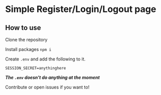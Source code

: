 # Simple Register/Login/Logout page

## How to use

Clone the repository

Install packages `npm i`

Create `.env` and add the following to it.

```.env
SESSION_SECRET=anythinghere
```

**_The ``.env`` doesn't do anything at the moment_**

Contribute or open issues if you want to!

